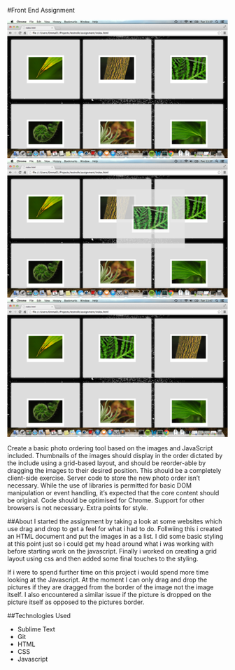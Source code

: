 #Front End Assignment

![](ss1.png?raw=true)
![](ss2.png?raw=true)
![](ss3.png?raw=true)



Create a basic photo ordering tool based on the images and JavaScript included. Thumbnails of the images should display in the order dictated by the include using a grid-based layout, and should be reorder-able by dragging the images to their desired position.
This should be a completely client-side exercise. Server code to store the new photo order isn’t necessary.
While the use of libraries is permitted for basic DOM manipulation or event handling, it’s expected that the core content should be original.
Code should be optimised for Chrome. Support for other browsers is not necessary.
Extra points for style.

##About
I started the assignment by taking a look at some websites which use drag and drop to get a feel for what i had to do. Follwiing this i created an HTML document and put the images in as a list. I did some basic styling at this point just so i could get my head around what i was working with before starting work on the javascript. Finally i worked on creating a grid layout using css and then added some final touches to the styling. 

If i were to spend further time on this project i would spend more time looking at the Javascript. At the moment I can only drag and drop the pictures if they are dragged from the border of the image not the image itself. I also encountered a similar issue if the picture is dropped on the picture itself as opposed to the pictures border.  

##Technologies Used
- Sublime Text
- Git
- HTML
- CSS
- Javascript
